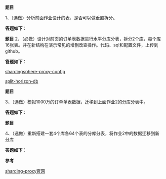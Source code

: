 **题目**

1、（选做）分析前面作业设计的表，是否可以做垂直拆分。

**答题如下：**



**题目**
2、（必做）设计对前面的订单表数据进行水平分库分表，拆分2个库，每个库16张表。并在新结构在演示常见的增删改查操作。代码、sql和配置文件，上传到github。

**答题如下：**

[shardingsphere-proxy-config](https://github.com/Rookie45/JAVA-000/tree/main/Week_08/shardingsphere-proxy-config)

[split-horizon-db](https://github.com/Rookie45/JAVA-000/tree/main/Week_08/split-horizon-db)

**题目**

3、（选做）模拟1000万的订单单表数据，迁移到上面作业2的分库分表中。

**答题如下：**

**题目**

4、（选做）重新搭建一套4个库各64个表的分库分表，将作业2中的数据迁移到新分库  

**答题如下：**




**参考**

[sharding-proxy官网](https://shardingsphere.apache.org/document/legacy/4.x/document/cn/quick-start/sharding-proxy-quick-start/)
